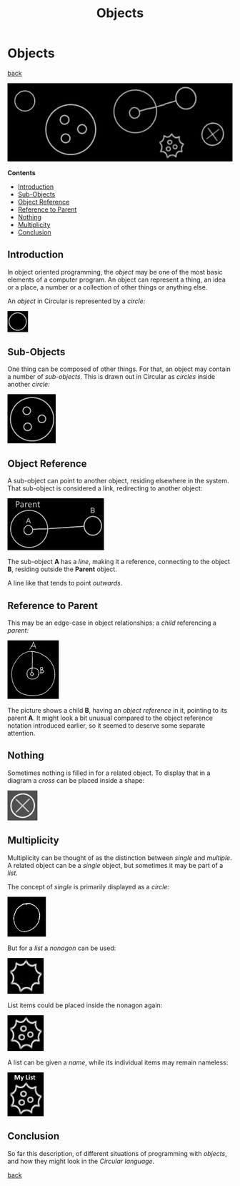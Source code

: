 ﻿---
title: "Objects"
image: "images/objects-page.png"
description: "In object oriented programming, the object is one of the most basic elements of a computer program. It can represent a thing, an idea or a place, a number or a collection of other things or anything else."
keywords:
  - objects
  - object oriented programming
  - circular
  - circular language
  - code visualization
  - visualization
  - programming
  - coding
  - computer programming
  - software engineering
  - software development
  - software design
  - software architecture
  - layered architecture
  - software
  - computers
---

Objects
=======

[back](../../)

<img src="images/objects-banner.png" width="700" />

__Contents__

- [Introduction](#introduction)
- [Sub-Objects](#sub-objects)
- [Object Reference](#object-reference)
- [Reference to Parent](#reference-to-parent)
- [Nothing](#nothing)
- [Multiplicity](#multiplicity)
- [Conclusion](#conclusion)

Introduction
------------

In object oriented programming, the *object* may be one of the most basic elements of a computer program. An object can represent a thing, an idea or a place, a number or a collection of other things or anything else.

An *object* in Circular is represented by a *circle:*

![](images/Objects.001.png)

Sub-Objects
-----------

One thing can be composed of other things. For that, an object may contain a number of *sub-objects*. This is drawn out in Circular as *circles* inside another *circle:*

![](images/Objects.002.png)

Object Reference
----------------

A sub-object can point to another object, residing elsewhere in the system. That sub-object is considered a link, redirecting to another object:

![](images/Objects.003.png)

The sub-object __A__ has a *line*, making it a reference, connecting to the object __B__, residing outside the __Parent__ object.

A line like that tends to point *outwards*.

Reference to Parent
-------------------

This may be an edge-case in object relationships: a *child* referencing a *parent:*

![](images/reference-to-parent.png)

The picture shows a child __B__, having an *object reference* in it, pointing to its parent __A__. It might look a bit unusual compared to the object reference notation introduced earlier, so it seemed to deserve some separate attention.

Nothing
-------

Sometimes nothing is filled in for a related object. To display that in a diagram a *cross* can be placed inside a shape:

![](images/Objects.004.png)

Multiplicity
------------

Multiplicity can be thought of as the distinction between *single* and *multiple*. A related object can be a *single* object, but sometimes it may be part of a *list*.

The concept of *single* is primarily displayed as a *circle:*

![](images/Objects.005.png)

But for a *list* a *nonagon* can be used:

![](images/Objects.006.png)

List items could be placed inside the nonagon again:

![](images/Objects.007.png)

A list can be given a *name*, while its individual items may remain nameless:

![](images/list-named-with-3-items.png)

Conclusion
----------

So far this description, of different situations of programming with *objects*, and how they might look in the *Circular language*.

[back](../../)
